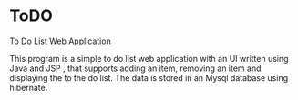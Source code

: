 # ToDO
To Do List Web Application

This program is a simple to do list web application with an UI written using Java and JSP , that supports adding an item, 
removing an item and displaying the to the do list. The data is stored in an Mysql database using hibernate.

